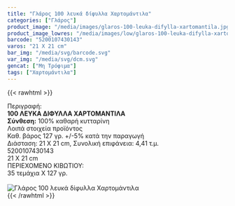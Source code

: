 ```yaml
---
title: "Γλάρος 100 λευκά δίφυλλα Χαρτομάντιλα"
categories: ["Γλάρος"]
product_image: "/media/images/glaros-100-leuka-difylla-xartomantila.jpg"
product_image_lowres: "/media/images/low/glaros-100-leuka-difylla-xartomantila.jpg"
barcode: "5200107430143"
varos: "21 Χ 21 cm"
bar_img: "/media/svg/barcode.svg"
var_img: "/media/svg/dcm.svg"
gencat: ["Μη Τρόφιμα"]
tags: ["Χαρτομάντιλα"]
---
```

{{< rawhtml >}}

<div class="sload197"><div class="product"><div id="sistatika">Περιγραφή:</div><div class="alltext"><b>100 ΛΕΥΚΑ ΔΙΦΥΛΛΑ ΧΑΡΤΟΜΑΝΤΙΛΑ</b><br><b>Σύνθεση:</b> 100% καθαρή κυτταρίνη<br></div><div id="loipa">Λοιπά στοιχεία προϊόντος</div><div class="alltext">Καθ. βάρος 127 γρ. +/-5% κατά την παραγωγή<br>Διάσταση: 21 Χ 21 cm, Συνολική επιφάνεια: 4,41 τ.μ.</div><div id="barcode"><div id="barimage1"></div><span id="bartext">5200107430143</span></div><div id="varos"><div id="dimimg"></div><span id="varostext">21 Χ 21 cm</span></div><div id="kivotio">ΠΕΡΙΕΧΟΜΕΝΟ ΚΙΒΩΤΙΟΥ:<br>35 τεμάχια Χ 127 γρ.</div><br><div class="pimg"><img alt="Γλάρος 100 λευκά δίφυλλα Χαρτομάντιλα" title="Γλάρος 100 λευκά δίφυλλα Χαρτομάντιλα" src="/media/images/glaros-100-leuka-difylla-xartomantila.jpg"></div></div></div>
{{< /rawhtml >}}


